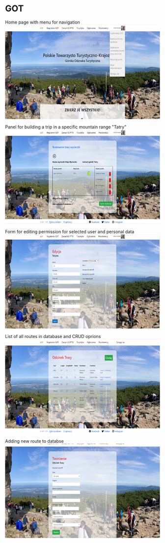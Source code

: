# GOT

Home page with menu for navigation <br />
<img src="https://github.com/cellitaes/GOT/blob/master/Screenshots/Screenshot1.png" width="632" height="307" />
<br />

Panel for building a trip in a specific mountain range "Tatry" <br />
<img src="https://github.com/cellitaes/GOT/blob/master/Screenshots/Screenshot2.png"  width="632" height="307" />
<br />

Form for editing permission for selected user and personal data <br />
<img src="https://github.com/cellitaes/GOT/blob/master/Screenshots/Screenshot3.png"  width="632" height="307" />
<br />

List of all routes in database and CRUD oprions <br />
<img src="https://github.com/cellitaes/GOT/blob/master/Screenshots/Screenshot4.png"  width="632" height="307" />
<br />

Adding new route to databse <br />
<img src="https://github.com/cellitaes/GOT/blob/master/Screenshots/Screenshot5.png"  width="632" height="307" />
<br />
